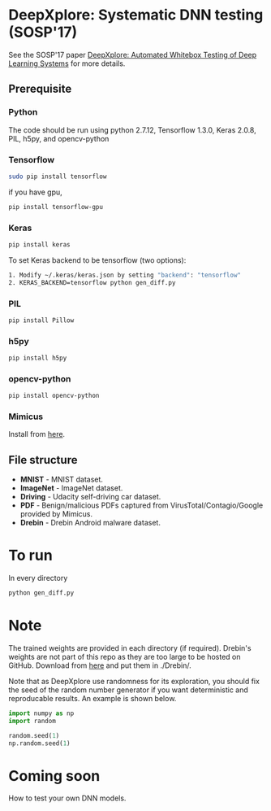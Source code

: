 # DeepXplore: Systematic DNN testing  (SOSP'17)
See the SOSP'17 paper [DeepXplore: Automated Whitebox Testing of Deep Learning Systems](http://www.cs.columbia.edu/~suman/docs/deepxplore.pdf) for more details.
## Prerequisite
### Python
The code should be run using python 2.7.12, Tensorflow 1.3.0, Keras 2.0.8, PIL, h5py, and opencv-python

### Tensorflow
```bash
sudo pip install tensorflow
```
if you have gpu,
```bash
pip install tensorflow-gpu
```

### Keras
```bash
pip install keras
```
To set Keras backend to be tensorflow (two options):
```bash
1. Modify ~/.keras/keras.json by setting "backend": "tensorflow"
2. KERAS_BACKEND=tensorflow python gen_diff.py
```

### PIL
```bash
pip install Pillow
```

### h5py
```bash
pip install h5py
```

### opencv-python
```bash
pip install opencv-python
```

### Mimicus
Install from [here](https://github.com/srndic/mimicus).

## File structure
+ **MNIST** - MNIST dataset.
+ **ImageNet** - ImageNet dataset.
+ **Driving** - Udacity self-driving car dataset.
+ **PDF** - Benign/malicious PDFs captured from VirusTotal/Contagio/Google provided by Mimicus.
+ **Drebin** - Drebin Android malware dataset.

# To run
In every directory
```bash
python gen_diff.py
```

# Note
The trained weights are provided in each directory (if required).
Drebin's weights are not part of this repo as they are too large to be hosted on GitHub. Download from [here](https://drive.google.com/drive/folders/0B4otJeEcboCaQzFpYkJwb2h3WG8?usp=sharing) and put them in ./Drebin/.

Note that as DeepXplore use randomness for its exploration, you should fix the seed of the random number generator if you want deterministic and reproducable results. An example is shown below.   
```python
import numpy as np
import random

random.seed(1)
np.random.seed(1)
```

# Coming soon
How to test your own DNN models.
